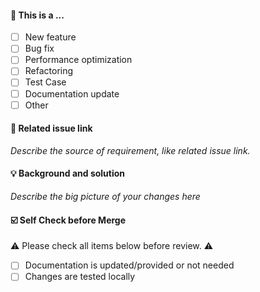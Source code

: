 #### 🤔 This is a ...

-   [ ] New feature
-   [ ] Bug fix
-   [ ] Performance optimization
-   [ ] Refactoring
-   [ ] Test Case
-   [ ] Documentation update
-   [ ] Other

#### 🔗 Related issue link

_Describe the source of requirement, like related issue link._

#### 💡 Background and solution

_Describe the big picture of your changes here_

#### ☑️ Self Check before Merge

⚠️ Please check all items below before review. ⚠️

-   [ ] Documentation is updated/provided or not needed
-   [ ] Changes are tested locally
